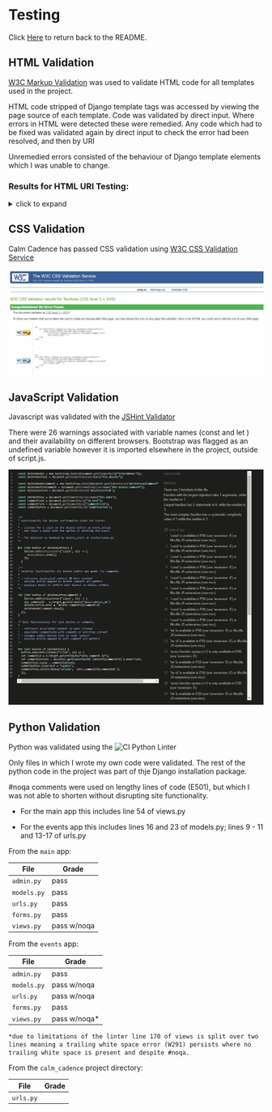 # Testing

Click [Here](README.md) to return back to the README.

## HTML Validation

[W3C Markup Validation](https://validator.w3.org/) was used to validate HTML code for all templates used in the project.

HTML code stripped of Django template tags was accessed by viewing the page source of each template. Code was validated by direct input. Where errors in HTML were detected these were remedied. Any code which had to be fixed was validated again by direct input to check the error had been resolved, and then by URI

Unremedied errors consisted of the behaviour of Django template elements which I was unable to change.

### Results for HTML URI Testing:
<details><summary>click to expand</summary>

Home page:

<img src=https://github.com/Libbu/ci-capstone-project/blob/main/media/htmlhomepage.JPG>

Registration:

<img src=https://github.com/Libbu/ci-capstone-project/blob/main/media/htmlreg.JPG>

Login:

<img src=https://github.com/Libbu/ci-capstone-project/blob/main/media/htmllogin.JPG>

Event List:

<img src=https://github.com/Libbu/ci-capstone-project/blob/main/media/htmleventlist.JPG>

Event Detail:

Create Event/Update Event:

User Events: 

<img src=https://github.com/Libbu/ci-capstone-project/blob/main/media/htmluserevents.JPG>

Attending:

<img src=https://github.com/Libbu/ci-capstone-project/blob/main/media/htmluserattend.JPG>

Admin Approval Page:

<img src=https://github.com/Libbu/ci-capstone-project/blob/main/media/htmladminapp.JPG>

Update About Page:

Logout:

<img src=https://github.com/Libbu/ci-capstone-project/blob/main/media/htmllogout.JPG>

</details>

## CSS Validation

Calm Cadence has passed CSS validation using [W3C CSS Validation Service](https://jigsaw.w3.org/css-validator/)

![CSS validation](https://github.com/Libbu/ci-capstone-project/blob/main/media/cssvalid.JPG)

## JavaScript Validation

Javascript was validated with the [JSHint Validator](https://jshint.com)

There were 26 warnings associated with variable names (const and let ) and their availability on different browsers. Bootstrap was flagged as an undefined variable however it is imported elsewhere in the project, outside of script.js.

![JavaScript validation](https://github.com/Libbu/ci-capstone-project/blob/main/media/jsvalid.JPG)

## Python Validation

Python was validated using the ![CI Python Linter](https://pep8ci.herokuapp.com/)

Only files in which I wrote my own code were validated. The rest of the python code in the project was part of thje Django installation package.

#noqa comments were used on lengthy lines of code (E501), but which I was not able to shorten without disrupting site functionality.

- For the main app this includes line 54 of views.py

- For the events app this includes lines 16 and 23 of models.py; lines 9 - 11 and 13-17 of urls.py

From the `main` app:

| File | Grade |
| ---- | ----- |
| `admin.py` | pass |
| `models.py` | pass |
| `urls.py` | pass |
| `forms.py` |pass |
| `views.py` | pass w/noqa |

From the `events` app:

| File | Grade |
| ---- | ----- |
| `admin.py` | pass |
| `models.py` | pass w/noqa |
| `urls.py` | pass w/noqa |
| `forms.py` |pass |
| `views.py` | pass w/noqa*|

    *due to limitations of the linter line 170 of views is split over two lines meaning a trailing white space error (W291) persists where no trailing white space is present and despite #noqa.

From the `calm_cadence` project directory:

| File | Grade |
| -----| ------|
| `urls.py` | |